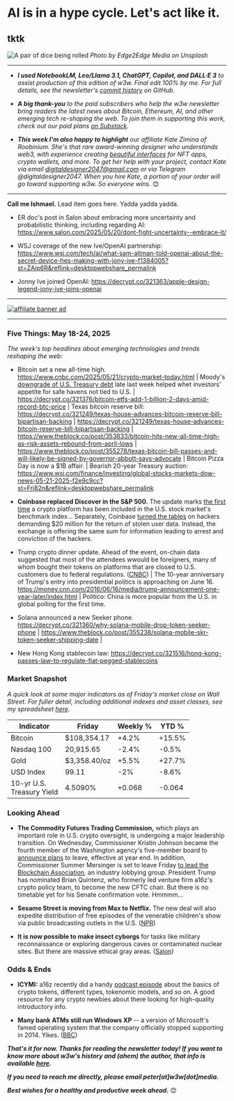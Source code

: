 # AI is in a hype cycle. Let's act like it.
## tktk

![A pair of dice being rolled](https://images.unsplash.com/photo-1605870445919-838d190e8e1b?q=80&w=3272&auto=format&fit=crop&ixlib=rb-4.1.0&ixid=M3wxMjA3fDB8MHxwaG90by1wYWdlfHx8fGVufDB8fHx8fA%3D%3D)
*Photo by Edge2Edge Media on Unsplash*

<hr>

- _**I used NotebookLM, Leo/Llama 3.1, ChatGPT, Copilot, and DALL·E 3** to assist production of this edition of w3w. Final edit 100% by me. For full details, see the newsletter's [commit history](https://github.com/peteramckay/w3wnewsletter/commits) on GitHub._ <!-- Edit listed AIs as needed before final publication. -->

- _**A big thank-you** to the paid subscribers who help the w3w newsletter bring readers the latest news about Bitcoin, Ethereum, AI, and other emerging tech re-shaping the web. To join them in supporting this work, check out our paid plans [on Substack](https://w3wnews.substack.com/subscribe)._

- _**This week I'm also happy to highlight** our affiliate Kate Zimina of Roobinium. She's that rare award-winning designer who understands web3, with experience creating [beautiful interfaces](https://dribbble.com/roobinium) for NFT apps, crypto wallets, and more. To get her help with your project, contact Kate via email digitaldesigner2047@gmail.com or via Telegram @digitaldesigner2047. When you hire Kate, a portion of your order will go toward supporting w3w. So everyone wins._ 😊

<hr>

**Call me Ishmael.** Lead item goes here. Yadda yadda yadda.

- ER doc's post in Salon about embracing more uncertainty and probabilistic thinking, including regarding AI: https://www.salon.com/2025/05/20/dont-fight-uncertainty--embrace-it/

- WSJ coverage of the new Ive/OpenAI partnership: https://www.wsj.com/tech/ai/what-sam-altman-told-openai-about-the-secret-device-hes-making-with-jony-ive-f1384005?st=ZAip6R&reflink=desktopwebshare_permalink

- Jonny Ive joined OpenAI: https://decrypt.co/321363/apple-design-legend-jony-ive-joins-openai

 <hr>

 [![affiliate banner ad](https://w3w.news/img/affiliate-kz-letter.png)](
 https://dribbble.com/roobinium)

 <hr>

### Five Things: May 18-24, 2025

*The week's top headlines about emerging technologies and trends reshaping the web:*

- Bitcoin set a new all-time high. https://www.cnbc.com/2025/05/21/crypto-market-today.html | Moody's [downgrade of U.S. Treasury debt](https://www.cnbc.com/2025/05/16/moodys-downgrades-united-states-credit-rating-on-increase-in-government-debt.html) late last week helped whet investors' appetite for safe havens not tied to U.S. | https://decrypt.co/321376/bitcoin-etfs-add-1-billion-2-days-amid-record-btc-price | Texas bitcoin reserve bill: https://decrypt.co/321249/texas-house-advances-bitcoin-reserve-bill-bipartisan-backing | https://decrypt.co/321249/texas-house-advances-bitcoin-reserve-bill-bipartisan-backing | https://www.theblock.co/post/353833/bitcoin-hits-new-all-time-high-as-risk-assets-rebound-from-april-lows | https://www.theblock.co/post/355278/texas-bitcoin-bill-passes-and-will-likely-be-signed-by-governor-abbott-says-advocate | Bitcoin Pizza Day is now a $1B affair. <!-- Link TK --> | Bearish 20-year Treasury auction: https://www.wsj.com/finance/investing/global-stocks-markets-dow-news-05-21-2025-f2e9c9cc?st=Frj82n&reflink=desktopwebshare_permalink

- **Coinbase replaced Discover in the S&P 500.** The update marks [the first time](https://www.latimes.com/business/story/2025-05-19/coinbase-becomes-first-crypto-company-to-join-the-s-p-500-after-rocky-week) a crypto platform has been included in the U.S. stock market's benchmark index... Separately, Coinbase [turned the tables](https://www.msn.com/en-us/money/technology/coinbase-puts-20-million-bounty-on-crooks-who-tried-to-extort-firm-over-stolen-customer-data/ar-AA1EORsm?ocid=TobArticle) on hackers demanding $20 million for the return of stolen user data. Instead, the exchange is offering the same sum for information leading to arrest and conviction of the hackers.

- Trump crypto dinner update. <!-- Link TK after Thursday event --> Ahead of the event, on-chain data suggested that most of the attendees wwould be foreigners, many of whom bought their tokens on platforms that are closed to U.S. customers due to federal regulations. ([CNBC](https://www.cnbc.com/2025/05/18/trump-coin-dinner-to-include-mostly-non-americans-based-on-top-holders.html)) | The 10-year anniversary of Trump's entry into presidential politics is approaching on June 16. https://money.cnn.com/2016/06/16/media/trump-announcement-one-year-later/index.html | Politico: China is more popular from the U.S. in global polling for the first time.


- Solana announced a new Seeker phone. https://decrypt.co/321360/why-solana-mobile-drop-token-seeker-phone | https://www.theblock.co/post/355238/solana-mobile-skr-token-seeker-shipping-date |



- New Hong Kong stablecoin law: https://decrypt.co/321516/hong-kong-passes-law-to-regulate-fiat-pegged-stablecoins


### Market Snapshot

*A quick look at some major indicators as of Friday's market close on Wall Street. For fuller detail, including additional indexes and asset classes, see my spreadsheet [here](https://docs.google.com/spreadsheets/d/11XuSerOv1DG7vFWAkwoXehOe4G4xDMm6LSNL7SAL4vA/edit?usp=sharing).*

| Indicator     | Friday         |  Weekly %     |  YTD %       
| ------------- | ------------- | ------------- | ------------- |
| Bitcoin       | $108,354.17 | +4.2% | +15.5% |
| Nasdaq 100       | 20,915.65 | -2.4% | -0.5% |
| Gold          | $3,358.40/oz | +5.5% | +27.7% |
| USD Index     | 99.11 | -2% | -8.6% |
| 10-yr U.S.<br> Treasury Yield | 4.5090% | +0.068 | -0.064 |


### Looking Ahead

- **The Commodity Futures Trading Commission,** which plays an important role in U.S. crypto oversight, is undergoing a major leadership transition. On Wednesday, Commissioner Kristin Johnson became the fourth member of the Washington agency's five-member board to [announce plans](https://www.theblock.co/post/355276/cftc-democratic-commissioner-kristin-johnson-plans-to-leave-marking-a-major-leadership-shakeup-at-the-agency) to leave, effective at year end. In addition, Commissioner Summer Mersinger is set to leave Friday [to lead the Blockchain Association](https://decrypt.co/319788/cftc-commissioner-mersinger-lead-crypto-lobbying-firm), an industry lobbying group. President Trump has nominated Brian Quintenz, who formerly led venture firm a16z's crypto policy team, to become the new CFTC chair. But there is no timetable yet for his Senate confirmation vote. Hmmmm...

- **Sesame Street is moving from Max to Netflix.** The new deal will also expedite distribution of free episodes of the venerable children's show via public broadcasting outlets in the U.S. ([NPR](https://www.npr.org/2025/05/19/nx-s1-5403663/sesame-street-netflix-pbs))

- **It is now possible to make insect cyborgs** for tasks like military reconnaissance or exploring dangerous caves or contaminated nuclear sites. But there are massive ethical gray areas. ([Salon](https://www.salon.com/2025/05/13/we-can-turn-bugs-into-flying-crawling-robocops-does-that-mean-we-should/))

### Odds & Ends

- **ICYMI:** a16z recently did a handy [podcast episode](https://web3-with-a16z.simplecast.com/episodes/token-guide-crypto-JUFDm_Sn) about the basics of crypto tokens, different types, tokenomic models, and so on. A good resource for any crypto newbies about there looking for high-quality introductory info.

- **Many bank ATMs still run Windows XP** -- a version of Microsoft's famed operating system that the company officially stopped supporting in 2014. Yikes. ([BBC](https://www.bbc.com/future/article/20250516-the-people-stuck-using-ancient-windows-computers))

_**That's it for now. Thanks for reading the newsletter today! If you want to know more about w3w's history and (ahem) the author, that info is available [here](https://w3wnews.substack.com/about).**_

_**If you need to reach me directly, please email peter[at]w3w[dot]media.**_

_**Best wishes for a healthy and productive week ahead.**_ 😊
